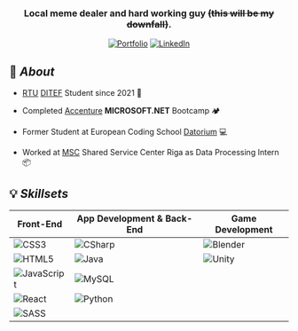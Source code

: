 <!--![header](./materials/github-header-image.png) -->

<div align=center> 
  
### Local meme dealer and hard working guy ~~(this will be my downfall)~~. 
[![Portfolio](https://img.shields.io/badge/Portfolio-b0d1ff?style=for-the-badge&logo=react&logoColor=22272e&link=https://wolferado.github.io/wolferado-portfolio/)](https://wolferado.github.io/wolferado-portfolio/)
[![LinkedIn](https://img.shields.io/badge/LinkedIn-0A66C2?style=for-the-badge&logo=LinkedIn&logoColor=ffffff&logoWidth=16&link=https://www.linkedin.com/in/karelin-aleksey/)](https://www.linkedin.com/in/karelin-aleksey/) 
</div>

## 📜 _About_

- [RTU](https://www.rtu.lv/en) [DITEF](https://www.rtu.lv/en/university/structure-and-administration/faculties/computer-science-and-information-technology) Student since 2021 🏫
  
- Completed [Accenture](https://www.accenture.com/) **MICROSOFT.NET** Bootcamp 🏕️
  
- Former Student at European Coding School [Datorium](https://datorium.eu/) 💻

- Worked at [MSC](https://www.msc.com/) Shared Service Center Riga as Data Processing Intern 📦

## 💡 _Skillsets_

<div align=left>

| Front-End | App Development & Back-End | Game Development |
| --------------- | ----------------- | ----------------- |
| ![CSS3](https://img.shields.io/badge/CSS3-1572B6?style=for-the-badge&logo=CSS3&logoWidth=16) | ![CSharp](https://img.shields.io/badge/CSharp-512BD4?style=for-the-badge&logo=CSharp&logoWidth=16) | ![Blender](https://img.shields.io/badge/Blender-E87D0D?style=for-the-badge&logo=Blender&logoColor=ffffff&logoWidth=16) |
| ![HTML5](https://img.shields.io/badge/HTML5-E34F26?style=for-the-badge&logo=HTML5&logoColor=FFFFFF&logoWidth=16) | ![Java](https://img.shields.io/badge/Java-F89917?style=for-the-badge&logo=Oracle&logoWidth=16) | ![Unity](https://img.shields.io/badge/Unity-000000?style=for-the-badge&logo=Unity&logoColor=ffffff&logoWidth=16) |
| ![JavaScript](https://img.shields.io/badge/JavaScript-F7DF1E?style=for-the-badge&logo=JavaScript&logoColor=000000&logoWidth=16) | ![MySQL](https://img.shields.io/badge/MySQL-4479A1?style=for-the-badge&logo=MySQL&logoColor=FFFFFF&logoWidth=16) |
| ![React](https://img.shields.io/badge/React-61DAFB?style=for-the-badge&logo=React&logoColor=000000&logoWidth=16) | ![Python](https://img.shields.io/badge/Python-3776AB?style=for-the-badge&logo=Python&logoColor=FFFFFF&logoWidth=16) |
| ![SASS](https://img.shields.io/badge/SASS-CC6699?style=for-the-badge&logo=SASS&logoColor=ffffff&logoWidth=16) |  |

</div>

<!-- Being honest with myself by commenting this: ![C++](https://img.shields.io/badge/C++-00599C?style=for-the-badge&logo=CPlusPlus&logoWidth=16) -->

